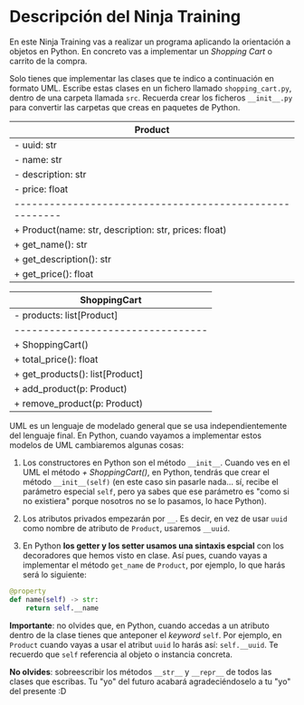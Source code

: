 # Descripción del Ninja Training
En este Ninja Training vas a realizar un programa aplicando la orientación a objetos en Python. En concreto vas a implementar un *Shopping Cart* o carrito de la compra.

Solo tienes que implementar las clases que te indico a continuación en formato UML. Escribe estas clases en un fichero llamado `shopping_cart.py`, dentro de una carpeta llamada `src`. Recuerda crear los ficheros `__init__.py` para convertir las carpetas que creas en paquetes de Python.

| Product                                               |
|-------------------------------------------------------|
| - uuid: str                                           |
| - name: str                                           |
| - description: str                                    |
| - price: float                                        |
|-------------------------------------------------------|
| + Product(name: str, description: str, prices: float) |
| + get_name(): str                                     |
| + get_description(): str                              |
| + get_price(): float                                  |


| ShoppingCart                    |
|---------------------------------|
| - products: list[Product]       |
|---------------------------------|
| + ShoppingCart()                |
| + total_price(): float          |
| + get_products(): list[Product] |
| + add_product(p: Product)       |
| + remove_product(p: Product)    |

UML es un lenguaje de modelado general que se usa independientemente del lenguaje final. En Python, cuando vayamos a implementar estos modelos de UML cambiaremos algunas cosas:

1. Los constructores en Python son el método `__init__`. Cuando ves en el UML el método *+ ShoppingCart()*, en Python, tendrás que crear el método `__init__(self)` (en este caso sin pasarle nada... sí, recibe el parámetro especial `self`, pero ya sabes que ese parámetro es "como si no existiera" porque nosotros no se lo pasamos, lo hace Python).

2. Los atributos privados empezarán por `__`. Es decir, en vez de usar `uuid` como nombre de atributo de `Product`, usaremos `__uuid`.

3. En Python **los getter y los setter usamos una sintaxis espcial** con los decoradores que hemos visto en clase. Así pues, cuando vayas a implementar el método `get_name` de `Product`, por ejemplo, lo que harás será lo siguiente:

``` python
@property
def name(self) -> str:
	return self.__name
```

**Importante**: no olvides que, en Python, cuando accedas a un atributo dentro de la clase tienes que anteponer el *keyword* `self`. Por ejemplo, en `Product` cuando vayas a usar el atribut `uuid` lo harás así: `self.__uuid`. Te recuerdo que `self` referencia al objeto o instancia concreta.

**No olvides**: sobreescribir los métodos `__str__` y `__repr__` de todos las clases que escribas. Tu "yo" del futuro acabará agradeciéndoselo a tu "yo" del presente :D
